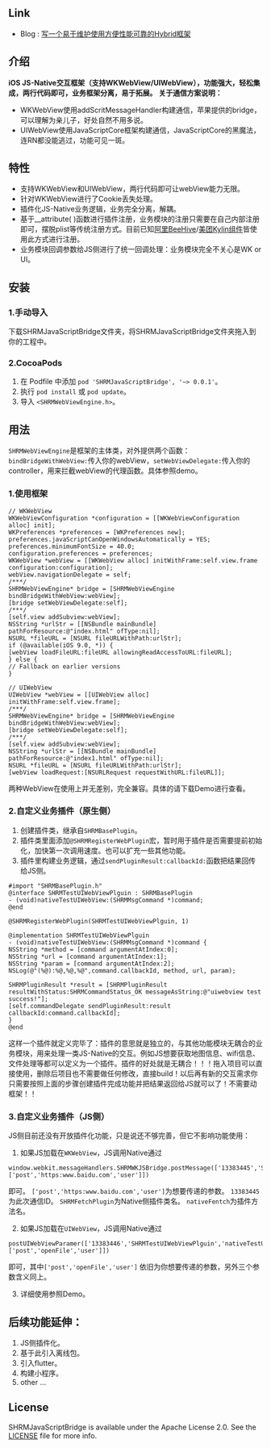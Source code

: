 ## Link
* Blog : [写一个易于维护使用方便性能可靠的Hybrid框架](https://juejin.im/post/5c07d95ee51d451d930b04c7)


## 介绍

**iOS JS-Native交互框架（支持WKWebView/UIWebView），功能强大，轻松集成，两行代码即可，业务框架分离，易于拓展。**
**关于通信方案说明：**
* WKWebView使用addScritMessageHandler构建通信，苹果提供的bridge，可以理解为亲儿子，好处自然不用多说。
* UIWebView使用JavaScriptCore框架构建通信，JavaScriptCore的黑魔法，连RN都没能逃过，功能可见一斑。


## 特性
- 支持WKWebView和UIWebView，两行代码即可让webView能力无限。
- 针对WKWebView进行了Cookie丢失处理。
- 插件化JS-Native业务逻辑，业务完全分离，解耦。
- 基于__attribute( )函数进行插件注册，业务模块的注册只需要在自己内部注册即可，摆脱plist等传统注册方式。目前已知[阿里BeeHive](https://github.com/alibaba/BeeHive)/[美团Kylin组件](https://juejin.im/post/5c0a17d6e51d4570cf60d102)皆使用此方式进行注册。
- 业务模块回调参数给JS侧进行了统一回调处理：业务模块完全不关心是WK or UI。


## 安装

### 1.手动导入

下载SHRMJavaScriptBridge文件夹，将SHRMJavaScriptBridge文件夹拖入到你的工程中。

### 2.CocoaPods
1. 在 Podfile 中添加 `pod 'SHRMJavaScriptBridge', '~> 0.0.1'`。
2. 执行 `pod install` 或 `pod update`。
3. 导入 `<SHRMWebViewEngine.h>`。


## 用法
`SHRMWebViewEngine`是框架的主体类，对外提供两个函数：`bindBridgeWithWebView:`传入你的webView，`setWebViewDelegate:`传入你的controller，用来拦截webView的代理函数。具体参照demo。

### 1.使用框架

```objc
// WKWebView
WKWebViewConfiguration *configuration = [[WKWebViewConfiguration alloc] init];
WKPreferences *preferences = [WKPreferences new];
preferences.javaScriptCanOpenWindowsAutomatically = YES;
preferences.minimumFontSize = 40.0;
configuration.preferences = preferences;
WKWebView *webView = [[WKWebView alloc] initWithFrame:self.view.frame configuration:configuration];
webView.navigationDelegate = self;
/***/
SHRMWebViewEngine* bridge = [SHRMWebViewEngine bindBridgeWithWebView:webView];
[bridge setWebViewDelegate:self];
/***/
[self.view addSubview:webView];
NSString *urlStr = [[NSBundle mainBundle] pathForResource:@"index.html" ofType:nil];
NSURL *fileURL = [NSURL fileURLWithPath:urlStr];
if (@available(iOS 9.0, *)) {
[webView loadFileURL:fileURL allowingReadAccessToURL:fileURL];
} else {
// Fallback on earlier versions
}
```

```objc
// UIWebView
UIWebView *webView = [[UIWebView alloc] initWithFrame:self.view.frame];
/***/
SHRMWebViewEngine* bridge = [SHRMWebViewEngine bindBridgeWithWebView:webView];
[bridge setWebViewDelegate:self];
/***/
[self.view addSubview:webView];
NSString *urlStr = [[NSBundle mainBundle] pathForResource:@"index1.html" ofType:nil];
NSURL *fileURL = [NSURL fileURLWithPath:urlStr];
[webView loadRequest:[NSURLRequest requestWithURL:fileURL]];
```
两种WebView在使用上并无差别，完全兼容。具体的请下载Demo进行查看。

### 2.自定义业务插件（原生侧）

1. 创建插件类，继承自`SHRMBasePlugin`。
2. 插件类里面添加`@SHRMRegisterWebPlugin`宏，暂时用于插件是否需要提前初始化，加快第一次调用速度。也可以扩充一些其他功能。
3. 插件里构建业务逻辑，通过`sendPluginResult:callbackId:`函数把结果回传给JS侧。

```
#import "SHRMBasePlugin.h"
@interface SHRMTestUIWebViewPlguin : SHRMBasePlugin
- (void)nativeTestUIWebView:(SHRMMsgCommand *)command;
@end

```

```
@SHRMRegisterWebPlugin(SHRMTestUIWebViewPlguin, 1)

@implementation SHRMTestUIWebViewPlguin
- (void)nativeTestUIWebView:(SHRMMsgCommand *)command {
NSString *method = [command argumentAtIndex:0];
NSString *url = [command argumentAtIndex:1];
NSString *param = [command argumentAtIndex:2];
NSLog(@"(%@):%@,%@,%@",command.callbackId, method, url, param);

SHRMPluginResult *result = [SHRMPluginResult resultWithStatus:SHRMCommandStatus_OK messageAsString:@"uiwebview test success!"];
[self.commandDelegate sendPluginResult:result callbackId:command.callbackId];
}
@end
```

这样一个插件就定义完毕了：插件的意思就是独立的，与其他功能模块无耦合的业务模块，用来处理一类JS-Native的交互。例如JS想要获取地图信息、wifi信息、文件处理等都可以定义为一个插件。插件的好处就是无耦合！！！拖入项目可以直接使用，删除后项目也不需要做任何修改，直接build！以后再有新的交互需求你只需要按照上面的步骤创建插件完成功能并把结果返回给JS就可以了！不需要动框架！！

### 3.自定义业务插件（JS侧）

JS侧目前还没有开放插件化功能，只是说还不够完善，但它不影响功能使用：
1. 如果JS加载在`WKWebView`，JS调用Native通过
```
window.webkit.messageHandlers.SHRMWKJSBridge.postMessage(['13383445','SHRMFetchPlugin','nativeFentch',['post','https:www.baidu.com','user']])
```
即可。
`['post','https:www.baidu.com','user']`为想要传递的参数。
`13383445`为此次通信ID。
`SHRMFetchPlugin`为Native侧插件类名。
`nativeFentch`为插件方法名。

2. 如果JS加载在`UIWebView`，JS调用Native通过
```
postUIWebViewParamer(['13383446','SHRMTestUIWebViewPlguin','nativeTestUIWebView',['post','openFile','user']])
```
即可，其中`['post','openFile','user']`
依旧为你想要传递的参数，另外三个参数含义同上。

3. 详细使用参照Demo。

## 后续功能延伸：

1. JS侧插件化。
2. 基于此引入离线包。
3. 引入flutter。
4. 构建小程序。
5. other  ...

## License

SHRMJavaScriptBridge is available under the Apache License 2.0. See the [LICENSE](https://github.com/GitWangKai/SHRMJavaScriptBridge/blob/master/LICENSE) file for more info.

